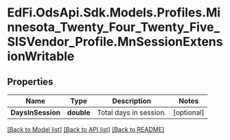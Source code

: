 # EdFi.OdsApi.Sdk.Models.Profiles.Minnesota_Twenty_Four_Twenty_Five_SISVendor_Profile.MnSessionExtensionWritable

## Properties

Name | Type | Description | Notes
------------ | ------------- | ------------- | -------------
**DaysInSession** | **double** | Total days in session. | [optional] 

[[Back to Model list]](../README.md#documentation-for-models) [[Back to API list]](../README.md#documentation-for-api-endpoints) [[Back to README]](../README.md)

